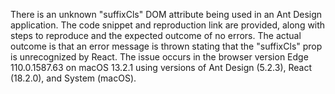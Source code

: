 There is an unknown "suffixCls" DOM attribute being used in an Ant Design application. The code snippet and reproduction link are provided, along with steps to reproduce and the expected outcome of no errors. The actual outcome is that an error message is thrown stating that the "suffixCls" prop is unrecognized by React. The issue occurs in the browser version Edge 110.0.1587.63 on macOS 13.2.1 using versions of Ant Design (5.2.3), React (18.2.0), and System (macOS).

